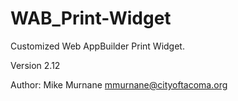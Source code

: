 # WAB_Print-Widget
Customized Web AppBuilder Print Widget.

Version 2.12

Author: Mike Murnane mmurnane@cityoftacoma.org
